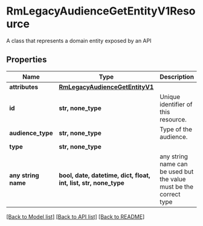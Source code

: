 # RmLegacyAudienceGetEntityV1Resource

A class that represents a domain entity exposed by an API

## Properties
Name | Type | Description | Notes
------------ | ------------- | ------------- | -------------
**attributes** | [**RmLegacyAudienceGetEntityV1**](RmLegacyAudienceGetEntityV1.md) |  | [optional] 
**id** | **str, none_type** | Unique identifier of this resource. | [optional] 
**audience_type** | **str, none_type** | Type of the audience. | [optional] 
**type** | **str, none_type** |  | [optional] 
**any string name** | **bool, date, datetime, dict, float, int, list, str, none_type** | any string name can be used but the value must be the correct type | [optional]

[[Back to Model list]](../README.md#documentation-for-models) [[Back to API list]](../README.md#documentation-for-api-endpoints) [[Back to README]](../README.md)


